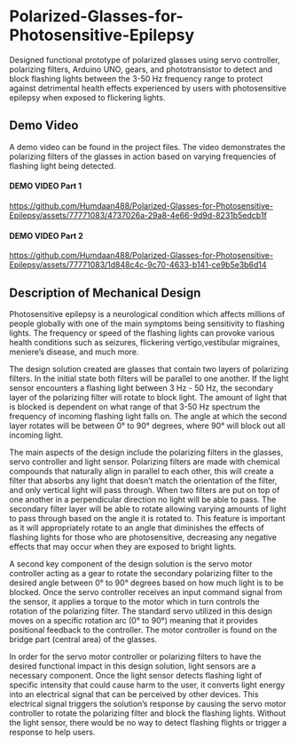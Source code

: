 # Polarized-Glasses-for-Photosensitive-Epilepsy
Designed functional prototype of polarized glasses using servo controller, polarizing filters, Arduino UNO, gears, and phototransistor to detect and block flashing lights between the 3-50 Hz frequency range to protect against detrimental health effects experienced by users with photosensitive epilepsy when exposed to flickering lights.

## Demo Video

A demo video can be found in the project files. The video demonstrates the polarizing filters of the glasses in action based on varying frequencies of flashing light being detected.

#### DEMO VIDEO Part 1


https://github.com/Humdaan488/Polarized-Glasses-for-Photosensitive-Epilepsy/assets/77771083/4737026a-29a8-4e66-9d9d-8231b5edcb1f


#### DEMO VIDEO Part 2


https://github.com/Humdaan488/Polarized-Glasses-for-Photosensitive-Epilepsy/assets/77771083/1d848c4c-9c70-4633-b141-ce9b5e3b6d14


## Description of Mechanical Design

  Photosensitive epilepsy is a neurological condition which affects millions of people globally with one of the main symptoms being sensitivity to flashing lights. The frequency or speed of the flashing lights can provoke various health conditions such as seizures, flickering vertigo,vestibular migraines, meniere’s disease, and much more.

  The design solution created are glasses that contain two layers of polarizing filters. In the initial state both filters will be parallel to one another. If the light sensor encounters a flashing light between 3 Hz - 50 Hz, the secondary layer of the polarizing filter will rotate to block light. The amount of light that is blocked is dependent on what range of that 3-50 Hz spectrum the frequency of incoming flashing light falls on. The angle at which the second layer rotates will be between 0° to 90° degrees, where 90° will block out all incoming light.  

  The main aspects of the design include the polarizing filters in the glasses, servo controller and light sensor. Polarizing filters are made with chemical compounds that naturally align in parallel to each other, this will create a filter that absorbs any light that doesn’t match the orientation of the filter, and only vertical light will pass through. When two filters are put on top of one another in a perpendicular direction no light will be able to pass. The secondary filter layer will be able to rotate allowing varying amounts of light to pass through based on the angle it is rotated to. This feature is important as it will appropriately rotate to an angle that diminishes the effects of flashing lights for those who are photosensitive, decreasing any negative effects that may occur when they are exposed to bright lights. 

  A second key component of the design solution is the servo motor controller acting as a gear to rotate the secondary polarizing filter to the desired angle between 0° to 90° degrees based on how much light is to be blocked. Once the servo controller receives an input command signal from the sensor, it applies a torque to the motor which in turn controls the rotation of the polarizing filter. The standard servo utilized in this design moves on a specific rotation arc (0° to 90°) meaning that it provides positional feedback to the controller.  The motor controller is found on the bridge part (central area) of the glasses. 
   
   In order for the servo motor controller or polarizing filters to have the desired functional impact in this design solution, light sensors are a necessary component. Once the light sensor detects flashing light of specific intensity that could cause harm to the user, it converts light energy into an electrical signal that can be perceived by other devices. This electrical signal triggers the solution’s response by causing the servo motor controller to rotate the polarizing filter and block the flashing lights. Without the light sensor, there would be no way to detect flashing flights or trigger a response to help users.






